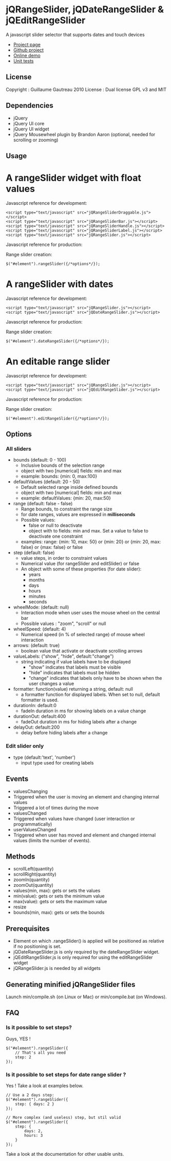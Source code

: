 jQRangeSlider, jQDateRangeSlider & jQEditRangeSlider
====================================================
A javascript slider selector that supports dates and touch devices

* [Project page](http://ghusse.github.com/jQRangeSlider/)
* [Github project](https://github.com/ghusse/jQRangeSlider/)
* [Online demo](http://ghusse.github.com/jQRangeSlider/stable/demo/)
* [Unit tests](http://ghusse.github.com/jQRangeSlider/stable/tests/)

License
-------
Copyright : Guillaume Gautreau 2010
License : Dual license GPL v3 and MIT

Dependencies
------------
+ jQuery
+ jQuery UI core
+ jQuery UI widget
+ jQuery Mousewheel plugin by Brandon Aaron (optional, needed for scrolling or zooming)

Usage
-----
# A rangeSlider widget with float values
Javascript reference for development:
	
	<script type="text/javascript" src="jQRangeSliderDraggable.js"></script>
	<script type="text/javascript" src="jQRangeSliderBar.js"></script>
	<script type="text/javascript" src="jQRangeSliderHandle.js"></script>
	<script type="text/javascript" src="jQRangeSliderLabel.js"></script>
	<script type="text/javascript" src="jQRangeSlider.js"></script>

Javascript reference for production:

  <script type="text/javascript" src="jQRangeSlider-min.js"></script>

Range slider creation:

	$("#element").rangeSlider({/*options*/});

# A rangeSlider with dates 
Javascript reference for development:

	<script type="text/javascript" src="jQRangeSlider.js"></script>
	<script type="text/javascript" src="jQDateRangeSlider.js"></script>

Javascript reference for production:

  <script type="text/javascript" src="jQAllRangeSliders-min.js"></script>

Range slider creation:

	$("#element").dateRangeSlider({/*options*/});

# An editable range slider
Javascript reference for development:

	<script type="text/javascript" src="jQRangeSlider.js"></script>
	<script type="text/javascript" src="jQEditRangeSlider.js"></script>

Javascript reference for production:

  <script type="text/javascript" src="jQAllRangeSliders-min.js"></script>

Range slider creation:

	$("#element").editRangeSlider({/*options*/});


Options
-------

### All sliders

* bounds (default: 0 - 100)
	* Inclusive bounds of the selection range
	* object with two [numerical] fields: min and max
	* example: bounds: {min: 0, max:100}
* defaultValues (default: 20 - 50)
	* Default selected range inside defined bounds
	* object with two [numerical] fields: min and max
	* example: defaultValues: {min: 20, max:50}
* range (default: false - false)
	* Range bounds, to constraint the range size
	* for date ranges, values are expressed in **milliseconds**
	* Possible values:
		* false or null to deactivate
		* object with to fields: min and max. Set a value to false to deactivate one constraint
	* examples: range: {min: 10, max: 50} or {min: 20} or {min: 20, max: false} or {max: false} or false
* step (default: false)
	* value steps, in order to constraint values
	* Numerical value (for rangeSlider and editSlider) or false
	* An object with some of these properties (for date slider):
		* years
		* months
		* days
		* hours
		* minutes
		* seconds
* wheelMode: (default: null)
	* Interaction mode when user uses the mouse wheel on the central bar
	* Possible values : "zoom", "scroll" or null
* wheelSpeed: (default: 4)
	* Numerical speed (in % of selected range) of mouse wheel interaction
* arrows: (default: true)
	* boolean value that activate or deactivate scrolling arrows
* valueLabels: ("show", "hide", default:"change")
	* string indicating if value labels have to be displayed
		* "show" indicates that labels must be visible
		* "hide" indicates that labels must be hidden
		* "change" indicates that labels only have to be shown when the user changes a value
* formatter: function(value) returning a string, default: null
	* a formatter function for displayed labels. When set to null, default formatter is used.
* durationIn: default:0
	* fadeIn duration in ms for showing labels on a value change
* durationOut: default:400 
	* fadeOut duration in ms for hiding labels after a change
* delayOut: default:200
	* delay before hiding labels after a change

### Edit slider only

* type (default:'text', 'number')
  * input type used for creating labels

Events
-----
* valuesChanging
 * Triggered when the user is moving an element and changing internal values
 * Triggered a lot of times during the move
* valuesChanged
 * Triggered when values have changed (user interaction or programmatically)
* userValuesChanged
 * Triggered when user has moved and element and changed internal values (limits the number of events).

Methods
-------
* scrollLeft(quantity)
* scrollRight(quantity)
* zoomIn(quantity)
* zoomOut(quantity)
* values(min, max): gets or sets the values
* min(value): gets or sets the minimum value
* max(value): gets or sets the maximum value
* resize
* bounds(min, max): gets or sets the bounds
 
Prerequisites 
-------------
* Element on which .rangeSlider() is applied will be positioned as relative if no positioning is set.
* jQDateRangeSlider.js is only required by the dateRangeSlider widget.
* jQEditRangeSlider.js is only required for using the editRangeSlider widget
* jQRangeSlider.js is needed by all widgets

Generating minified jQRangeSlider files
---------------------------------------
Launch min/compile.sh (on Linux or Mac) or min/compile.bat (on Windows).

FAQ
---
### Is it possible to set steps?

Guys, YES !

	$("#element").rangeSlider({
		// That's all you need
		step: 2
	});

### Is it possible to set steps for date range slider ?

Yes ! Take a look at examples below.

	// Use a 2 days step:
	$("#element").rangeSlider({
		step: { days: 2 }
	});

	// More complex (and useless) step, but stil valid
	$("#element").rangeSlider({
		step: {
			days: 2,
			hours: 3
		}
	});

Take a look at the documentation for other usable units.
